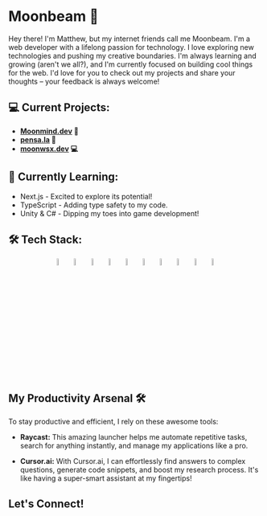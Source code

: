 # Moonbeam 🚀

Hey there! I'm Matthew, but my internet friends call me Moonbeam. I'm a web developer with a lifelong passion for technology. I love exploring new technologies and pushing my creative boundaries. I'm always learning and growing (aren't we all?), and I'm currently focused on building cool things for the web. I'd love for you to check out my projects and share your thoughts – your feedback is always welcome!

## 💻 Current Projects:

* **[Moonmind.dev](https://www.moonmind.dev) 🚀**
* **[pensa.la](https://www.pensa.la) 💌**
* **[moonwsx.dev](https://www.moonbeamws.dev) 💻**


## 🌱 Currently Learning:

* Next.js -  Excited to explore its potential!
* TypeScript -  Adding type safety to my code.
* Unity & C# - Dipping my toes into game development!

## 🛠️ Tech Stack:

<p align="center">
  <img src="https://cdn.jsdelivr.net/gh/devicons/devicon/icons/typescript/typescript-original.svg" width='6%' alt="TypeScript">
  <img src="https://cdn.jsdelivr.net/gh/devicons/devicon/icons/javascript/javascript-original.svg" width='6%' alt="JavaScript">
  <img src="https://cdn.jsdelivr.net/gh/devicons/devicon/icons/react/react-original.svg" width='6%' alt="React">
  <img src="https://cdn.jsdelivr.net/gh/devicons/devicon/icons/npm/npm-original-wordmark.svg" width='6%' alt="npm">
  <img src="https://cdn.jsdelivr.net/gh/devicons/devicon/icons/nextjs/nextjs-original.svg" width='6%' alt="Next.js">
  <img src="https://cdn.jsdelivr.net/gh/devicons/devicon/icons/vscode/vscode-original.svg" width='6%' alt="VS Code">
  <img src="https://cdn.jsdelivr.net/gh/devicons/devicon/icons/bootstrap/bootstrap-original.svg" width='6%' alt="Bootstrap">
  <img src="https://cdn.jsdelivr.net/gh/devicons/devicon/icons/git/git-original.svg" width='6%' alt="Git">
  <img src="[https://www.cursor.so/logo.svg](https://www.raycast.com/store)" width='6%' alt="Cursor AI">
  <img src="https://www.raycast.com/static/images/icon-512x512.png" width='6%' alt="Raycast">
</p>

## My Productivity Arsenal 🛠️

To stay productive and efficient, I rely on these awesome tools:

* **Raycast:** This amazing launcher helps me automate repetitive tasks, search for anything instantly, and manage my applications like a pro.

* **Cursor.ai:** With Cursor.ai, I can effortlessly find answers to complex questions, generate code snippets, and boost my research process. It's like having a super-smart assistant at my fingertips!

## Let's Connect!
